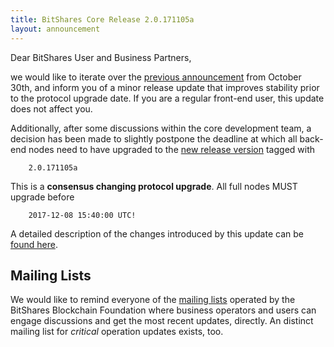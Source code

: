 ```yaml
---
title: BitShares Core Release 2.0.171105a
layout: announcement
---
```


Dear BitShares User and Business Partners,

we would like to iterate over the [previous announcement](http://lists.bitshares.foundation/pipermail/announcements/2017-October/000007.html) from October 30th, and
inform you of a minor release update that improves stability prior to the
protocol upgrade date. If you are a regular front-end user, this update does not
affect you.

Additionally, after some discussions within the core development team, a decision
has been made to slightly postpone the deadline at which all back-end nodes need to
have upgraded to the [new release version](https://github.com/bitshares/bitshares-core/releases/tag/2.0.171105a) tagged with

        2.0.171105a

This is a **consensus changing protocol upgrade**. All full nodes MUST upgrade before

        2017-12-08 15:40:00 UTC!

A detailed description of the changes introduced by this update can be [found here](http://www.bitshares.foundation/announcements/2017-10-30-bitshares-backend-update).

## Mailing Lists

We would like to remind everyone of the [mailing
lists](http://lists.bitshares.foundation/listinfo) operated by the BitShares
Blockchain Foundation where business operators and users can engage discussions
and get the most recent updates, directly. An distinct mailing list for
*critical* operation updates exists, too.
